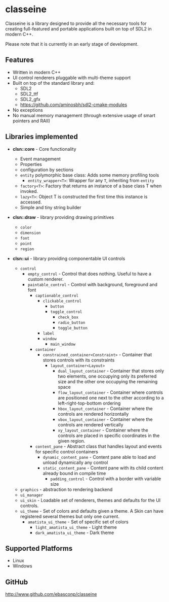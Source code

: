 # classeine

Classeine is a library designed to provide all the necessary tools for creating full-featured and portable applications built on top of SDL2 in modern C++.

Please note that it is currently in an early stage of development.

## Features
* Written in modern C++
* UI control renderers pluggable with multi-theme support
* Built on top of the standard library and:
  * SDL2
  * SDL2_ttf
  * SDL2_gfx
  * https://github.com/aminosbh/sdl2-cmake-modules
* No exceptions
* No manual memory management (through extensive usage of smart pointers and RAII)

## Libraries implemented

* **clsn::core** - Core functionality
  * Event management
  * Properties
  * configuration by sections
  * `entity` polymorphic base class: Adds some memory profiling tools
    * `entity_wrapper<T>`: Wrapper for any `T`, inheriting from `entity`
  * `factory<T>`: Factory that returns an instance of a base class T when invoked.
  * `lazy<T>`: Object T is constructed the first time this instance is accessed.
  * Simple and tiny string builder
  
* **clsn::draw** - library providing drawing primitives
  * `color`
  * `dimension`
  * `font`
  * `point`
  * `region`
  
* **clsn::ui** - library providing componentable UI controls
  * `control`
    * `empty_control` - Control that does nothing. Useful to have a custom renderer. 
    * `paintable_control` - Control with background, foreground and font 
      * `captionable_control`
        * `clickable_control`
          * `button` 
          * `toggle_control`
            * `check_box` 
            * `radio_button`
            * `toggle_button`
        * `label` 
        * `window`
          * `main_window`
      * `container`
        * `constrained_container<Constraint>` - Container that stores controls with its constraints
          * `layout_container<Layout>`
            * `dual_layout_container` - Container that stores only two elements, one occupying only its preferred size and the other one occupying
              the remaining space
            * `flow_layout_container` - Container where controls are positioned one next to the other according to a left-right-top-bottom ordering
            * `hbox_layout_container` - Container where the controls are rendered horizontally
            * `vbox_layout_container` - Container where the controls are rendered vertically
            * `xy_layout_container` - Container where the controls are placed in specific coordinates in the given region.
      * `content_pane` - Abstract class that handles layout and events for specific control containers
        * `dynamic_content_pane` - Content pane able to load and unload dynamically any control
        * `static_content_pane` - Content pane with its child content already bound in compile time
          * `padding_control` - Control with a border with variable size
  * `graphics` - abstraction to rendering backend
  * `ui_manager`
  * `ui_skin` - Loadable set of renderers, themes and defaults for the UI controls.
  * `ui_theme` - Set of colors and defaults given a theme. A Skin can have registered several themes but only one current.
    * `amatista_ui_theme` - Set of specific set of colors
      * `light_amatista_ui_theme` - Light theme
      * `dark_amatista_ui_theme` - Dark theme

## Supported Platforms
  * Linux
  * Windows

## GitHub 

http://www.github.com/ebasconp/classeine

